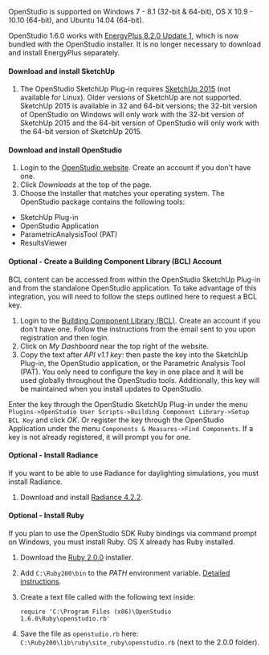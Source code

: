 OpenStudio is supported on Windows 7 - 8.1 (32-bit & 64-bit), OS X 10.9 - 10.10 (64-bit), and Ubuntu 14.04 (64-bit).

OpenStudio 1.6.0 works with [EnergyPlus 8.2.0 Update 1](https://github.com/NREL/EnergyPlus/releases/tag/v8.2.0-Update-1.2), which is now bundled with the OpenStudio installer. It is no longer necessary to download and install EnergyPlus separately.

#### Download and install SketchUp

1. The OpenStudio SketchUp Plug-in requires [SketchUp 2015](http://www.sketchup.com/) (not available for Linux). Older versions of SketchUp are not supported. SketchUp 2015 is available in 32 and 64-bit versions; the 32-bit version of OpenStudio on Windows will only work with the 32-bit version of SketchUp 2015 and the 64-bit version of OpenStudio will only work with the 64-bit version of SketchUp 2015.

#### Download and install OpenStudio

1. Login to the [OpenStudio website](http://nrel.github.io/OpenStudio-user-documentation/www.openstudio.net). Create an account if you don't have one.
2. Click *Downloads* at the top of the page.
3. Choose the installer that matches your operating system. The OpenStudio package contains the following tools:
  - SketchUp Plug-in
  - OpenStudio Application
  - ParametricAnalysisTool (PAT)
  - ResultsViewer

#### Optional - Create a Building Component Library (BCL) Account
BCL content can be accessed from within the OpenStudio SketchUp Plug-in and from the standalone OpenStudio application. To take advantage of this integration, you will need to follow the steps outlined here to request a BCL key.

1. Login to the [Building Component Library (BCL)](https://bcl.nrel.gov/). Create an account if you don't have one. Follow the instructions from the email sent to you upon registration and then login.
2. Click on *My Dashboard* near the top right of the website.
3. Copy the text after *API v1.1 key*: then paste the key into the SketchUp Plug-in, the OpenStudio application, or the Parametric Analysis Tool (PAT). You only need to configure the key in one place and it will be used globally throughout the OpenStudio tools. Additionally, this key will be maintained when you install updates to OpenStudio.

Enter the key through the OpenStudio SketchUp Plug-in under the menu `Plugins->OpenStudio User Scripts->Building Component Library->Setup BCL Key` and click *OK*. Or register the key through the OpenStudio Application under the menu `Components & Measures->Find Components`. If a key is not already registered, it will prompt you for one.

#### Optional - Install Radiance
If you want to be able to use Radiance for daylighting simulations, you must install Radiance.

1. Download and install [Radiance 4.2.2](https://github.com/NREL/Radiance/releases/tag/4.2.2).

#### Optional - Install Ruby
If you plan to use the OpenStudio SDK Ruby bindings via command prompt on Windows, you must install Ruby. OS X already has Ruby installed.

1. Download the [Ruby 2.0.0](http://rubyinstaller.org/downloads/) installer.
2. Add `C:\Ruby200\bin` to the *PATH* environment variable. [Detailed instructions](http://geekswithblogs.net/renso/archive/2009/10/21/how-to-set-the-windows-path-in-windows-7.aspx).
3. Create a text file called with the following text inside:

    ```
    require 'C:\Program Files (x86)\OpenStudio 1.6.0\Ruby\openstudio.rb'
    ```

4. Save the file as `openstudio.rb` here: `C:\Ruby200\lib\ruby\site_ruby\openstudio.rb` (next to the 2.0.0 folder).
